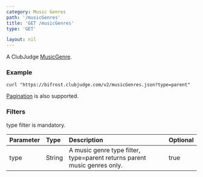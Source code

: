 ```yaml
---
category: Music Genres
path: '/musicGenres'
title: 'GET /musicGenres'
type: 'GET'

layout: nil
---
```


A ClubJudge [MusicGenre](#/music-genre-model).

### Example

```
curl "https://bifrost.clubjudge.com/v2/musicGenres.json?type=parent"
```

[Pagination](#/pagination) is also supported.



### Filters

type filter is mandatory.

| Parameter  |   Type  |                 Description                           | Optional |
| :--------- | :------ | :---------------------------------------------------- |----------|
| type       | String  | A music genre type filter, type=parent returns parent music genres only.  |  true |
